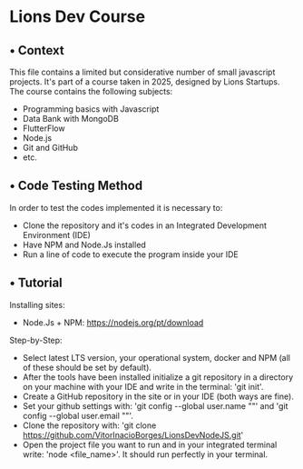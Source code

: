 # Lions Dev Course
## • Context

This file contains a limited but considerative number of small javascript projects. It's part of a course taken in 2025, designed by Lions Startups.
The course contains the following subjects:
- Programming basics with Javascript
- Data Bank with MongoDB
- FlutterFlow
- Node.js
- Git and GitHub
- etc.

## • Code Testing Method

In order to test the codes implemented it is necessary to:
- Clone the repository and it's codes in an Integrated Development Environment (IDE) 
- Have NPM and Node.Js installed
- Run a line of code to execute the program inside your IDE

## • Tutorial

Installing sites:
- Node.Js + NPM: https://nodejs.org/pt/download

Step-by-Step:
- Select latest LTS version, your operational system, docker and NPM (all of these should be set by default).
- After the tools have been installed initialize a git repository in a directory on your machine with your IDE and write in the terminal:
'git init'.
- Create a GitHub repository in the site or in your IDE (both ways are fine). 
- Set your github settings with: 'git config --global user.name "<username>"' and 'git config --global user.email "<email>"'.
- Clone the repository with: 'git clone https://github.com/VitorInacioBorges/LionsDevNodeJS.git'
- Open the project file you want to run and in your integrated terminal write: 'node <file_name>'. It should run perfectly in your terminal.